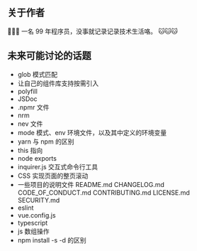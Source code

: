 ## 关于作者

🎉🎉🎉 一名 99 年程序员，没事就记录记录技术生活咯。 🐱🐱🐱

## 未来可能讨论的话题

- glob 模式匹配
- 让自己的组件库支持按需引入
- polyfill
- JSDoc
- .npmr 文件
- nrm
- nev 文件
- mode 模式、env 环境文件，以及其中定义的环境变量
- yarn 与 npm 的区别
- this 指向
- node exports
- inquirer.js 交互式命令行工具
- CSS 实现页面的整页滚动
- 一些项目的说明文件 README.md CHANGELOG.md CODE_OF_CONDUCT.md CONTRIBUTING.md LICENSE.md SECURITY.md
- eslint
- vue.config.js
- typescript
- js 数组操作
- npm install -s -d 的区别
